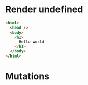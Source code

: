 # Render undefined
```html
<html>
  <head />
  <body>
    <h1>
      Hello world
    </h1>
  </body>
</html>
```

# Mutations
```

```